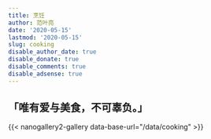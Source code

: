 ```yaml
---
title: 烹饪
author: 范叶亮
date: '2020-05-15'
lastmod: '2020-05-15'
slug: cooking
disable_author_date: true
disable_donate: true
disable_comments: true
disable_adsense: true
---
```


## 「唯有爱与美食，不可辜负。」

{{< nanogallery2-gallery data-base-url="/data/cooking" >}}
